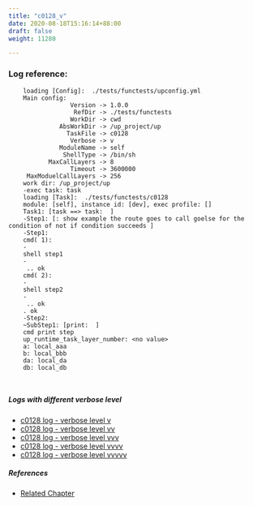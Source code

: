 ```yaml
---
title: "c0128_v"
date: 2020-08-18T15:16:14+88:00
draft: false
weight: 11280

---
```


### Log reference: <no value>

```
    loading [Config]:  ./tests/functests/upconfig.yml
    Main config:
                 Version -> 1.0.0
                  RefDir -> ./tests/functests
                 WorkDir -> cwd
              AbsWorkDir -> /up_project/up
                TaskFile -> c0128
                 Verbose -> v
              ModuleName -> self
               ShellType -> /bin/sh
           MaxCallLayers -> 8
                 Timeout -> 3600000
     MaxModuelCallLayers -> 256
    work dir: /up_project/up
    -exec task: task
    loading [Task]:  ./tests/functests/c0128
    module: [self], instance id: [dev], exec profile: []
    Task1: [task ==> task:  ]
    -Step1: [: show example the route goes to call goelse for the condition of not if condition succeeds ]
    -Step1:
    cmd( 1):
    -
    shell step1
    -
     .. ok
    cmd( 2):
    -
    shell step2
    -
     .. ok
    . ok
    -Step2:
    ~SubStep1: [print:  ]
    cmd print step
    up_runtime_task_layer_number: <no value>
    a: local_aaa
    b: local_bbb
    da: local_da
    db: local_db
    
    
```

##### Logs with different verbose level
* [c0128 log - verbose level v](../../logs/c0128_v)
* [c0128 log - verbose level vv](../../logs/c0128_vv)
* [c0128 log - verbose level vvv](../../logs/c0128_vvv)
* [c0128 log - verbose level vvvv](../../logs/c0128_vvvv)
* [c0128 log - verbose level vvvvv](../../logs/c0128_vvvvv)

##### References
* [Related Chapter](../../block-func/c0128)
